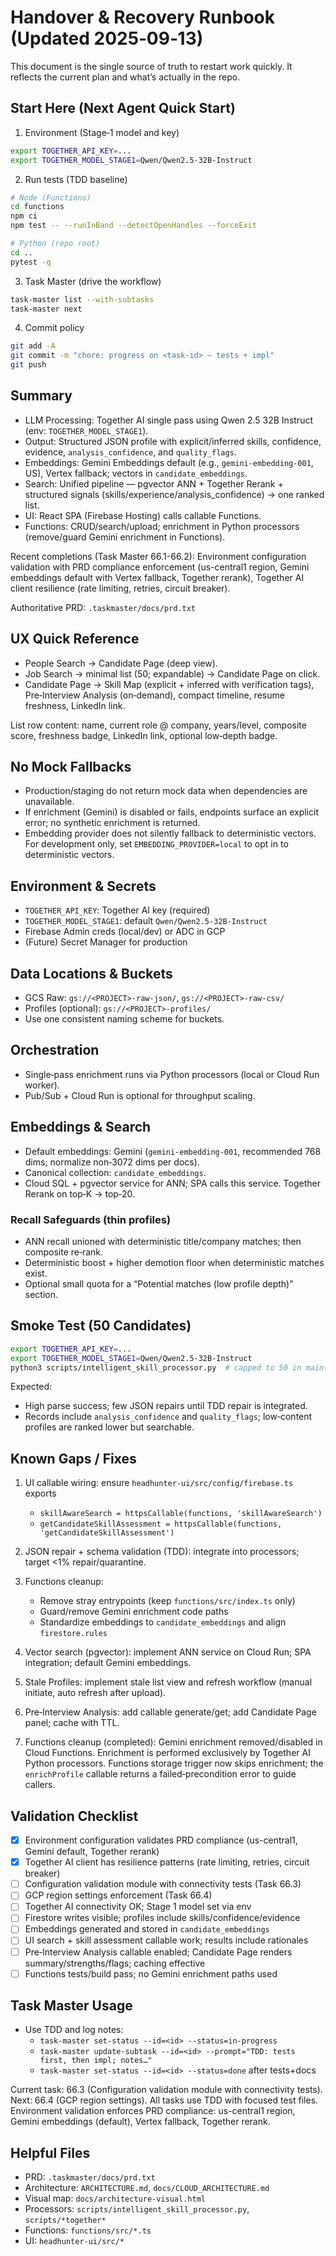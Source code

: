 # Handover & Recovery Runbook (Updated 2025‑09‑13)

This document is the single source of truth to restart work quickly. It reflects the current plan and what’s actually in the repo.

## Start Here (Next Agent Quick Start)

1) Environment (Stage‑1 model and key)
```bash
export TOGETHER_API_KEY=...
export TOGETHER_MODEL_STAGE1=Qwen/Qwen2.5-32B-Instruct
```

2) Run tests (TDD baseline)
```bash
# Node (Functions)
cd functions
npm ci
npm test -- --runInBand --detectOpenHandles --forceExit

# Python (repo root)
cd ..
pytest -q
```

3) Task Master (drive the workflow)
```bash
task-master list --with-subtasks
task-master next
```

4) Commit policy
```bash
git add -A
git commit -m "chore: progress on <task-id> — tests + impl"
git push
```

## Summary

- LLM Processing: Together AI single pass using Qwen 2.5 32B Instruct (env: `TOGETHER_MODEL_STAGE1`).
- Output: Structured JSON profile with explicit/inferred skills, confidence, evidence, `analysis_confidence`, and `quality_flags`.
- Embeddings: Gemini Embeddings default (e.g., `gemini-embedding-001`, US), Vertex fallback; vectors in `candidate_embeddings`.
- Search: Unified pipeline — pgvector ANN + Together Rerank + structured signals (skills/experience/analysis_confidence) → one ranked list.
- UI: React SPA (Firebase Hosting) calls callable Functions.
- Functions: CRUD/search/upload; enrichment in Python processors (remove/guard Gemini enrichment in Functions).

Recent completions (Task Master 66.1-66.2): Environment configuration validation with PRD compliance enforcement (us-central1 region, Gemini embeddings default with Vertex fallback, Together rerank), Together AI client resilience (rate limiting, retries, circuit breaker).

Authoritative PRD: `.taskmaster/docs/prd.txt`

## UX Quick Reference

- People Search → Candidate Page (deep view).
- Job Search → minimal list (50; expandable) → Candidate Page on click.
- Candidate Page → Skill Map (explicit + inferred with verification tags), Pre‑Interview Analysis (on‑demand), compact timeline, resume freshness, LinkedIn link.

List row content: name, current role @ company, years/level, composite score, freshness badge, LinkedIn link, optional low‑depth badge.

## No Mock Fallbacks

- Production/staging do not return mock data when dependencies are unavailable.
- If enrichment (Gemini) is disabled or fails, endpoints surface an explicit error; no synthetic enrichment is returned.
- Embedding provider does not silently fallback to deterministic vectors. For development only, set `EMBEDDING_PROVIDER=local` to opt in to deterministic vectors.

## Environment & Secrets

- `TOGETHER_API_KEY`: Together AI key (required)
- `TOGETHER_MODEL_STAGE1`: default `Qwen/Qwen2.5-32B-Instruct`
- Firebase Admin creds (local/dev) or ADC in GCP
- (Future) Secret Manager for production

## Data Locations & Buckets

- GCS Raw: `gs://<PROJECT>-raw-json/`, `gs://<PROJECT>-raw-csv/`
- Profiles (optional): `gs://<PROJECT>-profiles/`
- Use one consistent naming scheme for buckets.

## Orchestration

- Single‑pass enrichment runs via Python processors (local or Cloud Run worker).
- Pub/Sub + Cloud Run is optional for throughput scaling.

## Embeddings & Search

- Default embeddings: Gemini (`gemini-embedding-001`, recommended 768 dims; normalize non‑3072 dims per docs).
- Canonical collection: `candidate_embeddings`.
- Cloud SQL + pgvector service for ANN; SPA calls this service. Together Rerank on top‑K → top‑20.

### Recall Safeguards (thin profiles)
- ANN recall unioned with deterministic title/company matches; then composite re‑rank.
- Deterministic boost + higher demotion floor when deterministic matches exist.
- Optional small quota for a “Potential matches (low profile depth)” section.

## Smoke Test (50 Candidates)

```bash
export TOGETHER_API_KEY=... 
export TOGETHER_MODEL_STAGE1=Qwen/Qwen2.5-32B-Instruct
python3 scripts/intelligent_skill_processor.py  # capped to 50 in main()
```

Expected:
- High parse success; few JSON repairs until TDD repair is integrated.
- Records include `analysis_confidence` and `quality_flags`; low‑content profiles are ranked lower but searchable.

## Known Gaps / Fixes

1) UI callable wiring: ensure `headhunter-ui/src/config/firebase.ts` exports
   - `skillAwareSearch = httpsCallable(functions, 'skillAwareSearch')`
   - `getCandidateSkillAssessment = httpsCallable(functions, 'getCandidateSkillAssessment')`

2) JSON repair + schema validation (TDD): integrate into processors; target <1% repair/quarantine.

3) Functions cleanup:
   - Remove stray entrypoints (keep `functions/src/index.ts` only)
   - Guard/remove Gemini enrichment code paths
   - Standardize embeddings to `candidate_embeddings` and align `firestore.rules`

4) Vector search (pgvector): implement ANN service on Cloud Run; SPA integration; default Gemini embeddings.
5) Stale Profiles: implement stale list view and refresh workflow (manual initiate, auto refresh after upload).

6) Pre‑Interview Analysis: add callable generate/get; add Candidate Page panel; cache with TTL.

6) Functions cleanup (completed): Gemini enrichment removed/disabled in Cloud Functions. Enrichment is performed exclusively by Together AI Python processors. Functions storage trigger now skips enrichment; the `enrichProfile` callable returns a failed‑precondition error to guide callers.

## Validation Checklist

- [x] Environment configuration validates PRD compliance (us-central1, Gemini default, Together rerank)
- [x] Together AI client has resilience patterns (rate limiting, retries, circuit breaker)
- [ ] Configuration validation module with connectivity tests (Task 66.3)
- [ ] GCP region settings enforcement (Task 66.4)
- [ ] Together AI connectivity OK; Stage 1 model set via env
- [ ] Firestore writes visible; profiles include skills/confidence/evidence
- [ ] Embeddings generated and stored in `candidate_embeddings`
- [ ] UI search + skill assessment callable work; results include rationales
- [ ] Pre‑Interview Analysis callable enabled; Candidate Page renders summary/strengths/flags; caching effective
- [ ] Functions tests/build pass; no Gemini enrichment paths used

## Task Master Usage

- Use TDD and log notes:
  - `task-master set-status --id=<id> --status=in-progress`
  - `task-master update-subtask --id=<id> --prompt="TDD: tests first, then impl; notes…"`
  - `task-master set-status --id=<id> --status=done` after tests+docs

Current task: 66.3 (Configuration validation module with connectivity tests). Next: 66.4 (GCP region settings). All tasks use TDD with focused test files. Environment validation enforces PRD compliance: us-central1 region, Gemini embeddings (default), Vertex fallback, Together rerank.

## Helpful Files

- PRD: `.taskmaster/docs/prd.txt`
- Architecture: `ARCHITECTURE.md`, `docs/CLOUD_ARCHITECTURE.md`
- Visual map: `docs/architecture-visual.html`
- Processors: `scripts/intelligent_skill_processor.py`, `scripts/*together*`
- Functions: `functions/src/*.ts`
- UI: `headhunter-ui/src/*`
